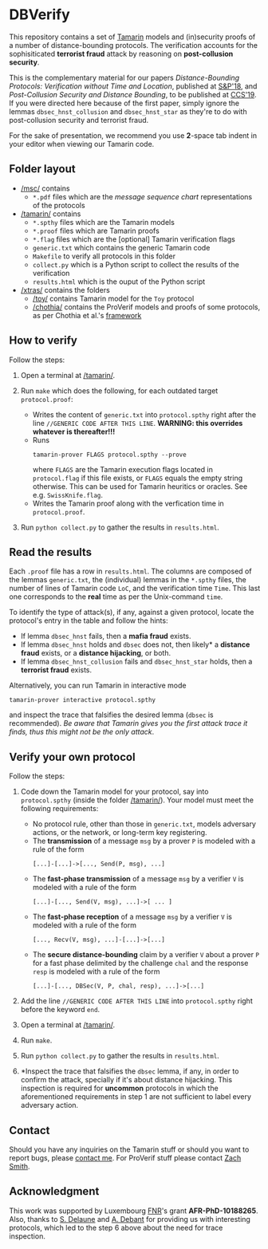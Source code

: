# DBVerify

This repository contains a set of [Tamarin](https://tamarin-prover.github.io) models and (in)security proofs of a number of distance-bounding protocols. The verification accounts for the sophisiticated **terrorist fraud** attack by reasoning on **post-collusion security**.

This is the complementary material for our papers *Distance-Bounding Protocols: Verification without Time and Location*, published at [S&P'18](https://www.ieee-security.org/TC/SP2018/), and *Post-Collusion Security and Distance Bounding*, to be published at [CCS'19](https://www.sigsac.org/ccs/CCS2019/). If you were directed here because of the first paper, simply ignore the lemmas `dbsec_hnst_collusion` and `dbsec_hnst_star` as they're to do with post-collusion security and terrorist fraud.

For the sake of presentation, we recommend you use **2**-space tab indent in your editor when viewing our Tamarin code.

## Folder layout
* [/msc/](/msc/) contains
  * `*.pdf` files which are the *message sequence chart* representations of the protocols
* [/tamarin/](/tamarin/) contains
  * `*.spthy` files which are the Tamarin models
  * `*.proof` files which are Tamarin proofs
  * `*.flag` files which are the \[optional\] Tamarin verification flags
  * `generic.txt` which contains the generic Tamarin code
  * `Makefile` to verify all protocols in this folder
  * `collect.py` which is a Python script to collect the results of the verification
  * `results.html` which is the ouput of the Python script
* [/xtras/](/xtras/) contains the folders
  * [/toy/](/xtras/toy/) contains Tamarin model for the `Toy` protocol
  * [/chothia/](/xtras/chothia/) contains the ProVerif models and proofs of some protocols, as per Chothia et al.'s [framework](http://www.cs.bham.ac.uk/~tpc/distance-bounding-protocols/)

## How to verify

Follow the steps:

1. Open a terminal at [/tamarin/](/tamarin/).

1. Run `make` which does the following, for each outdated target `protocol.proof`:
   * Writes the content of `generic.txt` into `protocol.spthy` right after the line `//GENERIC CODE AFTER THIS LINE`. **WARNING: this overrides whatever is thereafter!!!**
   * Runs
     ```
     tamarin-prover FLAGS protocol.spthy --prove
     ```
     where `FLAGS` are the Tamarin execution flags located in `protocol.flag` if this file exists, or `FLAGS` equals the empty string otherwise. This can be used for Tamarin heuritics or oracles. See e.g. `SwissKnife.flag`.
   * Writes the Tamarin proof along with the verfication time in `protocol.proof`.

1. Run `python collect.py` to gather the results in `results.html`.

## Read the results

Each `.proof` file has a row in `results.html`. The columns are composed of the lemmas `generic.txt`, the (individual) lemmas in the `*.spthy` files, the number of lines of Tamarin code `LoC`, and the verification time `Time`. This last one corresponds to the **real** time as per the Unix-command `time`.

To identify the type of attack(s), if any, against a given protocol, locate the protocol's entry in the table and follow the hints:
  * If lemma `dbsec_hnst` fails, then a **mafia fraud** exists.
  * If lemma `dbsec_hnst` holds and `dbsec` does not, then likely\* a **distance fraud** exists, or a **distance hijacking**, or both.
  * If lemma `dbsec_hnst_collusion` fails and `dbsec_hnst_star` holds, then a **terrorist fraud** exists.

Alternatively, you can run Tamarin in interactive mode
```
tamarin-prover interactive protocol.spthy
```
and inspect the trace that falsifies the desired lemma (`dbsec` is recommended). *Be aware that Tamarin gives you the first attack trace it finds, thus this might not be the only attack*.

## Verify your own protocol

Follow the steps:

1. Code down the Tamarin model for your protocol, say into `protocol.spthy` (inside the folder [/tamarin/](/tamarin/)). Your model must meet the following requirements:
   * No protocol rule, other than those in `generic.txt`, models adversary actions, or the network, or long-term key registering.
   * The **transmission** of a message `msg` by a prover `P` is modeled with a rule of the form
     ```
     [...]-[...]->[..., Send(P, msg), ...]
     ```
   * The **fast-phase transmission** of a message `msg` by a verifier `V` is modeled with a rule of the form
     ```
     [...]-[..., Send(V, msg), ...]->[ ... ]
     ```
   * The **fast-phase reception** of a message `msg` by a verifier `V` is modeled with a rule of the form
     ```
     [..., Recv(V, msg), ...]-[...]->[...]
     ```
   * The **secure distance-bounding** claim by a verifier `V` about a prover `P` for a fast phase delimited by the challenge `chal` and the response `resp` is modeled with a rule of the form
     ```
     [...]-[..., DBSec(V, P, chal, resp), ...]->[...]
     ```
1. Add the line `//GENERIC CODE AFTER THIS LINE` into `protocol.spthy` right before the keyword `end`.

1. Open a terminal at [/tamarin/](/tamarin/).

1. Run `make`.

1. Run `python collect.py` to gather the results in `results.html`.

1. \*Inspect the trace that falsifies the `dbsec` lemma, if any, in order to confirm the attack, specially if it's about distance hijacking. This inspection is required for **uncommon** protocols in which the aforementioned requirements in step 1 are not sufficient to label every adversary action.

## Contact

Should you have any inquiries on the Tamarin stuff or should you want to report bugs, please [contact me](https://jorgetp.github.io/contact/). For ProVerif stuff please contact [Zach Smith](https://satoss.uni.lu/members/zach/).

## Acknowledgment

This work was supported by Luxembourg [FNR](https://www.fnr.lu/)'s grant **AFR-PhD-10188265**. Also, thanks to [S. Delaune](https://people.irisa.fr/Stephanie.Delaune/) and [A. Debant](http://people.irisa.fr/Alexandre.Debant/) for providing us with interesting protocols, which led to the step 6 above about the need for trace inspection.
